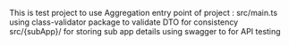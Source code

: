 This is test project to use Aggregation
entry point of project : src/main.ts
using class-validator package to validate DTO for consistency
src/{subApp}/ for storing sub app details
using swagger to for API testing
